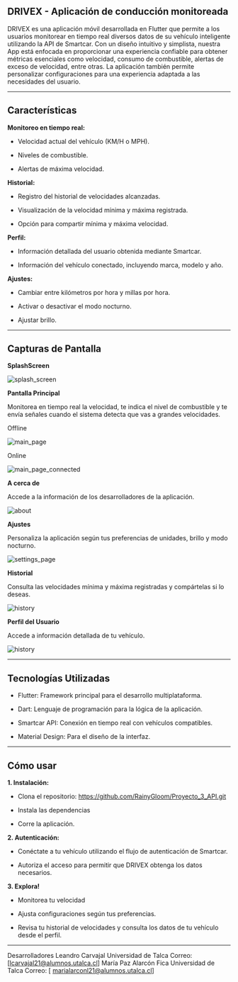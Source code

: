 ## DRIVEX - Aplicación de conducción monitoreada

DRIVEX es una aplicación móvil desarrollada en Flutter que permite a los usuarios monitorear en tiempo real diversos datos de su vehículo inteligente utilizando la API de Smartcar. Con un diseño intuitivo y simplista, nuestra App está enfocada en proporcionar una experiencia confiable para obtener métricas esenciales como velocidad, consumo de combustible, alertas de exceso de velocidad, entre otras. La aplicación también permite personalizar configuraciones para una experiencia adaptada a las necesidades del usuario.
________________________________________
## Características
**Monitoreo en tiempo real:**

-	Velocidad actual del vehículo (KM/H o MPH).

-	Niveles de combustible.

-	Alertas de máxima velocidad.

**Historial:**

- Registro del historial de velocidades alcanzadas.

- Visualización de la velocidad mínima y máxima registrada.

- Opción para compartir mínima y máxima velocidad.

**Perfil:**

- Información detallada del usuario obtenida mediante Smartcar.

- Información del vehículo conectado, incluyendo marca, modelo y año.

**Ajustes:**

- Cambiar entre kilómetros por hora y millas por hora.

- Activar o desactivar el modo nocturno.

-	Ajustar brillo.
________________________________________
## Capturas de Pantalla

**SplashScreen**

![splash_screen](https://github.com/user-attachments/assets/be586b6e-b736-46ff-b6cc-12e369488c36)

**Pantalla Principal**

Monitorea en tiempo real la velocidad, te indica el nivel de combustible y te envía señales cuando el sistema detecta que vas a grandes velocidades.

Offline

![main_page](https://github.com/user-attachments/assets/d5018af8-b741-4b18-ad35-4a301d101b5c)

Online

![main_page_connected](https://github.com/user-attachments/assets/a4ef31d1-4c6d-4e5a-8537-b7d52b907882)

**A cerca de**
 
Accede a la información de los desarrolladores de la aplicación.

![about](https://github.com/user-attachments/assets/6e9dd2da-edac-4f7d-9494-7a2150ea5e57)

**Ajustes**
 
Personaliza la aplicación según tus preferencias de unidades, brillo y modo nocturno.

![settings_page](https://github.com/user-attachments/assets/518f6d5c-3870-419a-913c-318c3374181e)

**Historial**
 
Consulta las velocidades mínima y máxima registradas y compártelas si lo deseas.

![history](https://github.com/user-attachments/assets/6eb68518-134c-4398-a1eb-5217aaf810c0)

**Perfil del Usuario**
 
Accede a información detallada de tu vehículo.

![history](https://github.com/user-attachments/assets/71d9f00d-d112-4e65-92d9-9aaa7d4ead6e)

________________________________________
## Tecnologías Utilizadas

- Flutter: Framework principal para el desarrollo multiplataforma.

- Dart: Lenguaje de programación para la lógica de la aplicación.

- Smartcar API: Conexión en tiempo real con vehículos compatibles.

- Material Design: Para el diseño de la interfaz.
________________________________________
## Cómo usar 

**1.	Instalación:**

- Clona el repositorio: https://github.com/RainyGloom/Proyecto_3_API.git

- Instala las dependencias

- Corre la aplicación.

**2.	Autenticación:**	

- Conéctate a tu vehículo utilizando el flujo de autenticación de Smartcar.

- Autoriza el acceso para permitir que DRIVEX obtenga los datos necesarios.

**3.	Explora!**

- Monitorea tu velocidad

- Ajusta configuraciones según tus preferencias.

- Revisa tu historial de velocidades y consulta los datos de tu vehículo desde el perfil.
________________________________________
Desarrolladores
Leandro Carvajal
Universidad de Talca
Correo: [lcarvajal21@alumnos.utalca.cl]
María Paz Alarcón Fica
Universidad de Talca
Correo: [ marialarconl21@alumnos.utalca.cl]

